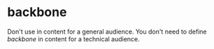 # backbone

Don't use in content for a general audience. You don't need to define *backbone* in content for a technical audience.
